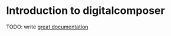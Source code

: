 # Introduction to digitalcomposer

TODO: write [great documentation](http://jacobian.org/writing/what-to-write/)
